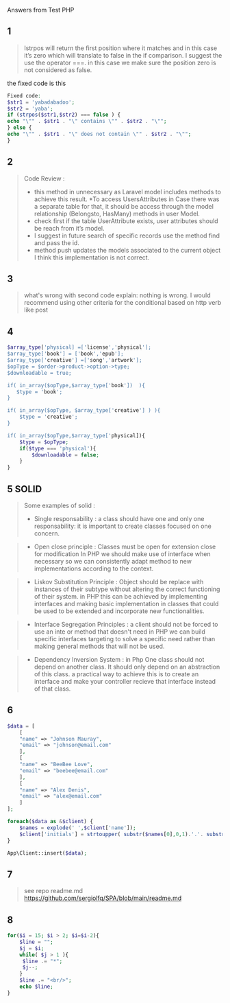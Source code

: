 Answers from Test PHP 

## 1 

>Istrpos will return the first position where it matches and in this case it’s zero which will translate to false in the if comparison.
>I suggest the use the operator ===. in this case we make sure the position zero is not considered as false. 

the fixed code is this 

```php 
Fixed code: 
$str1 = 'yabadabadoo';
$str2 = 'yaba';
if (strpos($str1,$str2) === false ) {
echo "\"" . $str1 . "\" contains \"" . $str2 . "\"";
} else {
echo "\"" . $str1 . "\" does not contain \"" . $str2 . "\"";
}
```
## 2 

>Code Review :
>  *  this method in unnecessary as Laravel model includes methods to achieve this result. 
>  *To access UsersAttributes in Case there was a separate table for that, it should be access through the model relationship (Belongsto, HasMany) methods in user Model. 
>  * check first if the table UserAttribute exists, user attributes should be reach from it’s model. 
>  * I suggest in future search of specific records use the method find and pass the id.
>  * method push updates the models associated to the current object I think this implementation is not correct. 


## 3 
> what's wrong with second code explain: 
> nothing is wrong. I would recommend using other criteria for the conditional based on http verb like post
 
## 4
```php
$array_type['physical] =['license','physical']; 
$array_type['book'] = ['book','epub']; 
$array_type['creative'] =['song','artwork'];
$opType = $order->product->option->type;
$downloadable = true;

if( in_array($opType,$array_type['book'])  ){
   $type = 'book';        
}

if( in_array($opType, $array_type['creative'] ) ){
    $type = 'creative'; 
}

if( in_array($opType,$array_type['physical]){
	$type = $opType;
	if($type === 'physical'){
		$downloadable = false;	
	}
}
```
## 5 SOLID

> Some examples of solid : 
> - Single responsability :
> a class should have one and only one responsability: 
> it is important to create classes focused on one concern.


> - Open close principle :
> Classes must be open for extension close for modification
> In PHP we should make use of interface when necessary so we can consistently adapt method to new implementations according to the context. 

> - Liskov Substitution Principle :
> Object should be replace with instances of their subtype without altering the correct functioning of their system. 
>in PHP this can be achieved by implementing interfaces and making basic implementation in classes that could be used to be extended and incorporate new functionalities. 

> - Interface Segregation Principles :
> a client should not be forced to use an inte or method that doesn't need 
> in PHP we can build specific interfaces targeting to solve a specific need rather than making general methods that will not be used. 

> - Dependency Inversion System :
> in Php One class should not depend on another class. It should only depend on an abstraction of this class. 
> a practical way to achieve this is to create an interface and make your controller recieve that interface instead of that class.  

## 6  

```php
$data = [
    [
    "name" => "Johnson Mauray",
    "email" => "johnson@email.com"
    ],
    [
    "name" => "BeeBee Love",
    "email" => "beebee@email.com"
    ],
    [
    "name" => "Alex Denis",
    "email" => "alex@email.com"
    ] 
];

foreach($data as &$client) {
	$names = explode(' ',$client['name']);
	$client['initials'] = strtoupper( substr($names[0],0,1).'.'. substr($names[1],0,1)  );
}

App\Client::insert($data);
```
## 7 

> see repo readme.md
https://github.com/sergiolfq/SPA/blob/main/readme.md

## 8 
```php
for($i = 15; $i > 2; $i=$i-2){
    $line = "";
    $j = $i; 
    while( $j > 1 ){
     $line .= "*"; 
     $j--;
    }
    $line .= "<br/>"; 
    echo $line;   
}
```

